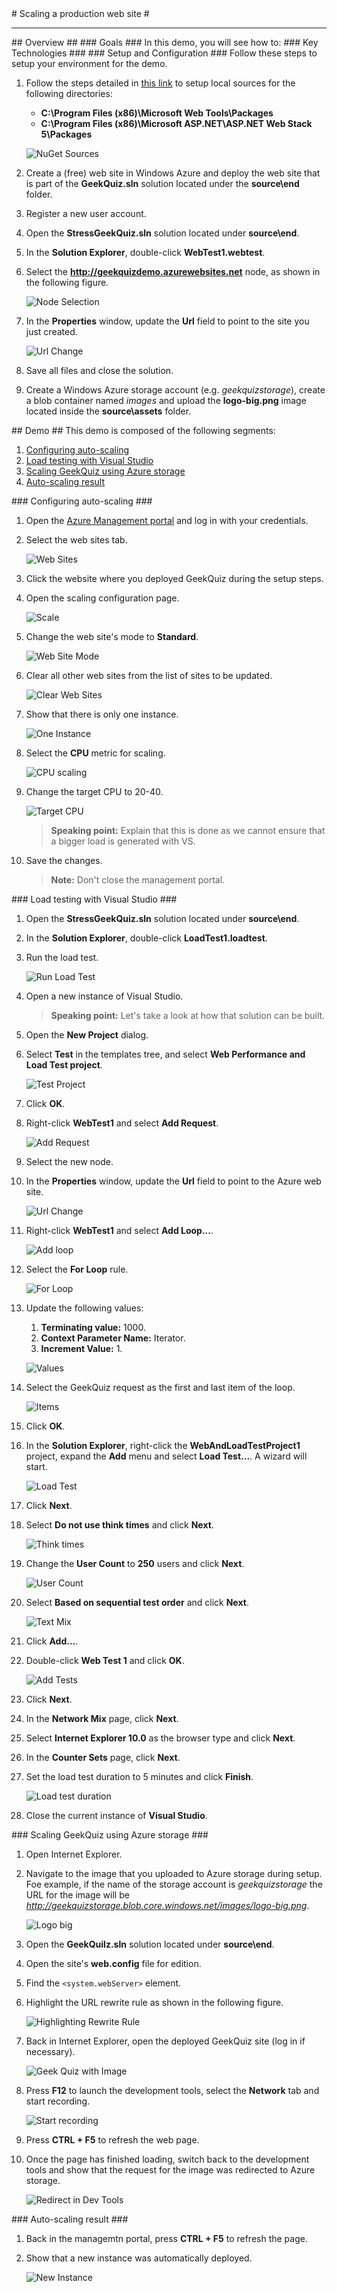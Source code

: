 ﻿<a name="title" />
# Scaling a production web site #

---
<a name="Overview" />
## Overview ##


<a id="goals" />
### Goals ###
In this demo, you will see how to:


<a name="technologies" />
### Key Technologies ###

<a name="setup" />
### Setup and Configuration ###
Follow these steps to setup your environment for the demo.

1. Follow the steps detailed in [this link](http://docs.nuget.org/docs/creating-packages/hosting-your-own-nuget-feeds) to setup local sources for the following directories:

	* **C:\Program Files (x86)\Microsoft Web Tools\Packages**
	* **C:\Program Files (x86)\Microsoft ASP.NET\ASP.NET Web Stack 5\Packages**

	![NuGet Sources](Images/nuget-sources.png?raw=true)

1. Create a (free) web site in Windows Azure and deploy the web site that is part of the **GeekQuiz.sln** solution located under the **source\end** folder.

1. Register a new user account.

1. Open the **StressGeekQuiz.sln** solution located under **source\end**.

1. In the **Solution Explorer**, double-click **WebTest1.webtest**.

1. Select the **http://geekquizdemo.azurewebsites.net** node, as shown in the following figure.

	![Node Selection](Images/node-selection.png?raw=true)

1. In the **Properties** window, update the **Url** field to point to the site you just created.

	![Url Change](Images/url-change.png?raw=true)

1. Save all files and close the solution.

1. Create a Windows Azure storage account (e.g. _geekquizstorage_), create a blob container named _images_ and upload the **logo-big.png** image located inside the **source\assets** folder.

<a name="Demo" />
## Demo ##
This demo is composed of the following segments:

1. [Configuring auto-scaling](#segment1)
1. [Load testing with Visual Studio](#segment2)
1. [Scaling GeekQuiz using Azure storage](#segment3)
1. [Auto-scaling result](#segment4)

<a name="segment1" />
### Configuring auto-scaling ###

1. Open the [Azure Management portal](https://manage.windowsazure.com/) and log in with your credentials.

1. Select the web sites tab.

	![Web Sites](Images/web-sites.png?raw=true)

1. Click the website where you deployed GeekQuiz during the setup steps.

1. Open the scaling configuration page.

	![Scale](Images/scale.png?raw=true)

1. Change the web site's mode to **Standard**.

	![Web Site Mode](Images/web-site-mode.png?raw=true)

1. Clear all other web sites from the list of sites to be updated.

	![Clear Web Sites](Images/clear-web-sites.png?raw=true)

1. Show that there is only one instance.

	![One Instance](Images/one-instance.png?raw=true)

1. Select the **CPU** metric for scaling.

	![CPU scaling](Images/cpu-scaling.png?raw=true)

1. Change the target CPU to 20-40.

	![Target CPU](Images/target-cpu.png?raw=true)

	> **Speaking point:** Explain that this is done as we cannot ensure that a bigger load is generated with VS.

1. Save the changes. 
	
	> **Note:** Don't close the management portal.


<a name="segment2" />
### Load testing with Visual Studio ###

1. Open the **StressGeekQuiz.sln** solution located under **source\end**.

1. In the **Solution Explorer**, double-click **LoadTest1.loadtest**.

1. Run the load test.

	![Run Load Test](Images/run-load-test.png?raw=true)

1. Open a new instance of Visual Studio.

	> **Speaking point:** Let's take a look at how that solution can be built.

1. Open the **New Project** dialog.

1. Select **Test** in the templates tree, and select **Web Performance and Load Test project**.

	![Test Project](Images/test-project.png?raw=true)

1. Click **OK**.

1. Right-click **WebTest1** and select **Add Request**.

	![Add Request](Images/add-request.png?raw=true)

1. Select the new node.

1. In the **Properties** window, update the **Url** field to point to the Azure web site.

	![Url Change](Images/url-change.png?raw=true)

1. Right-click **WebTest1** and select **Add Loop...**.

	![Add loop](Images/add-loop.png?raw=true)

1. Select the **For Loop** rule.

	![For Loop](Images/for-loop.png?raw=true)

1. Update the following values:
	
	1. **Terminating value:** 1000.
	1. **Context Parameter Name:** Iterator.
	1. **Increment Value:** 1.

	![Values](Images/values.png?raw=true)

1. Select the GeekQuiz request as the first and last item of the loop.

	![Items](Images/items.png?raw=true)

1. Click **OK**.

1. In the **Solution Explorer**, right-click the **WebAndLoadTestProject1** project, expand the **Add** menu and select **Load Test...**. A wizard will start.

	![Load Test](Images/load-test.png?raw=true)

1. Click **Next**.

1. Select **Do not use think times** and click **Next**.

	![Think times](Images/think-times.png?raw=true)

1. Change the **User Count** to **250** users and click **Next**.

	![User Count](Images/user-count.png?raw=true)

1. Select **Based on sequential test order** and click **Next**.

	![Text Mix](Images/text-mix.png?raw=true)

1. Click **Add...**.

1. Double-click **Web Test 1** and click **OK**.

	![Add Tests](Images/add-tests.png?raw=true)

1. Click **Next**.

1. In the **Network Mix** page, click **Next**.

1. Select **Internet Explorer 10.0** as the browser type and click **Next**.

1. In the **Counter Sets** page, click **Next**.

1. Set the load test duration to 5 minutes and click **Finish**.

	![Load test duration](Images/load-test-duration.png?raw=true)

1. Close the current instance of **Visual Studio**.

<a name="segment3" />
### Scaling GeekQuiz using Azure storage ###

1. Open Internet Explorer.

1. Navigate to the image that you uploaded to Azure storage during setup. Foe example, if the name of the storage account is _geekquizstorage_ the URL for the image will be _http://geekquizstorage.blob.core.windows.net/images/logo-big.png_.

	![Logo big](Images/logo-big.png?raw=true)

1. Open the **GeekQuilz.sln** solution located under **source\end**.

1. Open the site's **web.config** file for edition.

1. Find the `<system.webServer>` element.

1. Highlight the URL rewrite rule as shown in the following figure.

	![Highlighting Rewrite Rule](Images/highlighting-rewrite-rule.png?raw=true)

1. Back in Internet Explorer, open the deployed GeekQuiz site (log in if necessary).

	![Geek Quiz with Image](Images/geek-quiz-with-image.png?raw=true)

1. Press **F12** to launch the development tools, select the **Network** tab and start recording.

	![Start recording](Images/start-recording.png?raw=true)

1. Press **CTRL + F5** to refresh the web page.

1. Once the page has finished loading, switch back to the development tools and show that the request for the image was redirected to Azure storage.

	![Redirect in Dev Tools](Images/redirect-in-dev-tools.png?raw=true)

<a name="segment4" />
### Auto-scaling result ###

1. Back in the managemtn portal, press **CTRL + F5** to refresh the page.

1. Show that a new instance was automatically deployed.

	![New Instance](Images/new-instance.png?raw=true)
